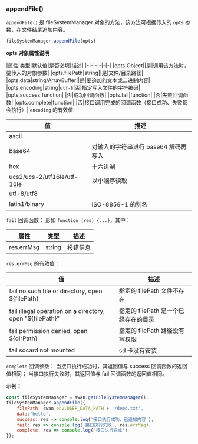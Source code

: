 ### appendFile()

`appendFile()` 是 fileSystemManager 对象的方法，该方法可根据传入的 `opts` 参数，在文件结尾追加内容。

```js
fileSystemManager.appendFile(opts)
```
**opts 对象属性说明**

|属性|类型|默认值|是否必填|描述|
|-|-|-|-|-|-|
|opts|Object||是|调用该方法时，要传入的对象参数|
|opts.filePath|string||是|文件/目录路径|
|opts.data|string/ArrayBuffer||是|要追加的文本或二进制内容|
|opts.encoding|string|`utf-8`|否|指定写入文件的字符编码|
|opts.success|function| |否|成功回调函数|
|opts.fail|function| |否|失败回调函数|
|opts.complete|function| |否|接口调用完成的回调函数（接口成功、失败都会执行）|
`encoding` 的有效值:

|值|描述|
|-|-|
|ascii| |
|base64|对输入的字符串进行 base64 解码再写入|
|hex|十六进制|
|ucs2/ucs-2/utf16le/utf-16le|以小端序读取|
|utf-8/utf8||
|latin1/binary|ISO-8859-1 的别名|

`fail` 回调函数：
形如 `function (res) {...}`，其中：

|属性|类型|描述|
|-|-|-|
|res.errMsg|string|报错信息 |


`res.errMsg` 的有效值：

| 值                                     | 描述
|-|-|
|fail no such file or directory, open ${filePath}|指定的 filePath 文件不存在
| fail illegal operation on a directory, open "${filePath}"| 指定的 filePath 是一个已经存在的目录
|fail permission denied, open ${dirPath}|指定的 filePath 路径没有写权限
|fail sdcard not mounted|sd 卡没有安装

`complete` 回调参数：
当接口执行成功时，其返回值与 success 回调函数的返回值相同；
当接口执行失败时，其返回值与 fail 回调函数的返回值相同。

**示例：**

```js
const fileSystemManager = swan.getFileSystemManager();
fileSystemManager.appendFile({
    filePath: swan.env.USER_DATA_PATH + '/demo.txt',
    data:'hello',
    success: res => console.log('接口执行成功，已追加内容'),
    fail: res => console.log('接口执行失败', res.errMsg),
    complete: res => console.log('接口执行完成')
});
```